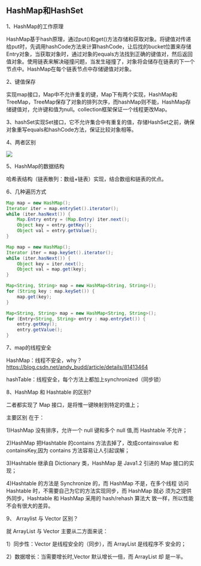 ## HashMap和HashSet

1、HashMap的工作原理

HashMap基于hash原理，通过put()和get()方法存储和获取对象。将键值对传递给put时，先调用hashCode方法来计算hashCode，让后找的bucket位置来存储Entry对象，当获取对象时，通过对象的equals方法找到正确的键值对，然后返回值对象。使用链表来解决碰撞问题，当发生碰撞了，对象将会储存在链表的下一个节点中。HashMap在每个链表节点中存储键值对对象。

2、键值保存

实现map接口，Map中不允许重复的键，Map下有两个实现，HashMap和TreeMap，TreeMap保存了对象的排列次序，而hashMap则不能，HashMap存储键值对，允许键和值为null。collection框架保证一个线程更改Map。

3、hashSet实现Set接口，它不允许集合中有重复的值，存储HashSet之前，确保对象重写equals和hashCode方法，保证比较对象相等。

4、两者区别

![](E:\gitProgram\VacationReview\img\20180811190835669.png)



5、HashMap的数据结构

哈希表结构（链表散列：数组+链表）实现，结合数组和链表的优点。

6、几种遍历方式

```java
Map map = new HashMap();
Iterator iter = map.entrySet().iterator();
while (iter.hasNext()) {
    Map.Entry entry = (Map.Entry) iter.next();
    Object key = entry.getKey();
    Object val = entry.getValue();
}
```

```java
Map map = new HashMap();
Iterator iter = map.keySet().iterator();
while (iter.hasNext()) {
    Object key = iter.next();
    Object val = map.get(key);
}
```

```java
Map<String, String> map = new HashMap<String, String>();
for (String key : map.keySet()) {
    map.get(key);
}
```

```java
Map<String, String> map = new HashMap<String, String>();
for (Entry<String, String> entry : map.entrySet()) {
    entry.getKey();
    entry.getValue();
}
```

7、map的线程安全

HashMap：线程不安全，why？https://blog.csdn.net/andy_budd/article/details/81413464

hashTable：线程安全，每个方法上都加上synchronized（同步锁）



8、HashMap 和 Hashtable 的区别? 

二者都实现了 Map 接口，是将惟一键映射到特定的值上；

主要区别 在于：  

1)HashMap 没有排序，允许一个 null 键和多个 null 值,而 Hashtable 不允许；  

2)HashMap 把Hashtable 的contains 方法去掉了，改成containsvalue 和 containsKey,因为 contains 方法容易让人引起误解； 

3)Hashtable 继承自 Dictionary 类，HashMap 是 Java1.2 引进的 Map 接口的实现；  

4)Hashtable 的方法是 Synchronize 的，而 HashMap 不是，在多个线程 访问 Hashtable 时，不需要自己为它的方法实现同步，而 HashMap 就必 须为之提供外同步。Hashtable 和 HashMap 采用的 hash/rehash 算法大 致一样，所以性能不会有很大的差异。   

9、 Arraylist 与 Vector 区别？

就 ArrayList 与 Vector 主要从二方面来说：  

1）同步性：Vector 是线程安全的（同步），而 ArrayList 是线程序不 安全的；  

2）数据增长：当需要增长时,Vector 默认增长一倍，而 ArrayList 却 是一半。